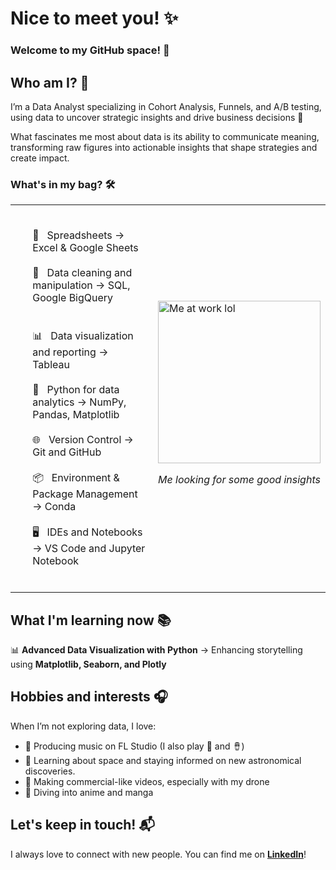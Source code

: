 
# Nice to meet you! ✨
### Welcome to my GitHub space! 🚀

## Who am I? 🤔
I’m a Data Analyst specializing in Cohort Analysis, Funnels, and A/B testing, using data to uncover strategic insights and drive business decisions 🤯

What fascinates me most about data is its ability to communicate meaning, transforming raw figures into actionable insights that shape strategies and create impact.



### What's in my bag? 🛠️

<table>
  <tr>
    <td align="left" valign="middle" width="100%">
      <ul>
          <br>
      📝 &nbsp Spreadsheets → Excel & Google Sheets <br> 
          <br>
      💾 &nbsp Data cleaning and manipulation → SQL, Google BigQuery  &nbsp&nbsp&nbsp&nbsp&nbsp&nbsp&nbsp&nbsp&nbsp&nbsp&nbsp&nbsp&nbsp&nbsp&nbsp&nbsp&nbsp&nbsp  <br>
          <br>
      📊 &nbsp Data visualization and reporting → Tableau  <br>
          <br>
      🐍 &nbsp Python for data analytics → NumPy, Pandas, Matplotlib <br>
          <br>
      🌐 &nbsp Version Control → Git and GitHub  <br>
          <br>
      📦 &nbsp Environment & Package Management → Conda  <br>
          <br>
      🖥️ &nbsp IDEs and Notebooks → VS Code and Jupyter Notebook <br>
          <br>
      </ul>
    <td width="100%">
      <img src="https://media.giphy.com/media/v1.Y2lkPTc5MGI3NjExcGd5cWZxMTh2NHl6aHQzb2N3a2NsbGZndTRubWR0bHk3MzhqOXkwZiZlcD12MV9naWZzX3NlYXJjaCZjdD1n/VbnUQpnihPSIgIXuZv/giphy.gif" width="260px"  alt="Me at work lol">
      <p align="center"><i>Me looking for some good insights </i></p>
    </td>
  </tr>
</table>


## What I'm learning now  📚

📊 **Advanced Data Visualization with Python** → Enhancing storytelling using **Matplotlib, Seaborn, and Plotly**  



## Hobbies and interests 🎧

When I’m not exploring data, I love:  
- 🎵 Producing music on FL Studio (I also play 🎹 and 🪘)
- 🌌 Learning about space and staying informed on new astronomical discoveries. 
- 🎥 Making commercial-like videos, especially with my drone
- 🎌 Diving into anime and manga

  
## Let's keep in touch! 📬  

I always love to connect with new people. You can find me on **[LinkedIn](https://linkedin.com/in/leonardo-valoppi)**!

